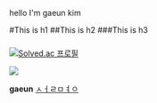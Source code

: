 hello I'm gaeun kim 

#This is h1
##This is h2
###This is h3
###

[![Solved.ac
프로필](http://mazassumnida.wtf/api/generate_badge?boj=maruanna)](https://solved.ac/{maruanna})

<img src="https://img.shields.io/badge/React-61DAFB?style=flat&logo=React&logoColor=white"/>

**gaeun**
[ㅅㅓㄹㅁㅕㅇ](ㄹㅣㅇㅋㅡ)
